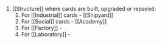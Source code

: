 1. [[Structure]] where cards are built, upgraded or repaired:
	1. For [[Industrial]] cards - [[Shipyard]]
	2. For [[Social]] cards - [[Academy]]
	3. For [[Factory]] - 
	4. For [[Laboratory]] - 